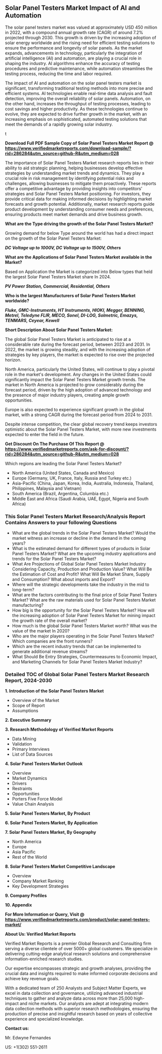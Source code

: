 <h2>Solar Panel Testers Market Impact of AI and Automation</h2><p>The solar panel testers market was valued at approximately USD 450 million in 2022, with a compound annual growth rate (CAGR) of around 7.2% projected through 2030. This growth is driven by the increasing adoption of solar energy worldwide and the rising need for efficient testing solutions to ensure the performance and longevity of solar panels. As the market expands, advancements in technology, particularly the integration of artificial intelligence (AI) and automation, are playing a crucial role in shaping the industry. AI algorithms enhance the accuracy of testing procedures and predictive maintenance, while automation streamlines the testing process, reducing the time and labor required.</p><p>The impact of AI and automation on the solar panel testers market is significant, transforming traditional testing methods into more precise and efficient systems. AI technologies enable real-time data analysis and fault detection, improving the overall reliability of solar panels. Automation, on the other hand, increases the throughput of testing processes, leading to cost savings and higher productivity. As these technologies continue to evolve, they are expected to drive further growth in the market, with an increasing emphasis on sophisticated, automated testing solutions that meet the demands of a rapidly growing solar industry.</p>t</p><p id="" class=""><strong>Download Full PDF Sample Copy of Solar Panel Testers Market Report @ <a href="https://www.verifiedmarketreports.com/download-sample/?rid=286284&utm_source=github-R&utm_medium=028" target="_blank">https://www.verifiedmarketreports.com/download-sample/?rid=286284&utm_source=github-R&utm_medium=028</a></strong></p><p>The importance of&nbsp;Solar Panel Testers Market research reports lies in their ability to aid strategic planning, helping businesses develop effective strategies by understanding market trends and dynamics. They play a crucial role in risk management by identifying potential risks and challenges, allowing businesses to mitigate them proactively. These reports offer a competitive advantage by providing insights into competitors' strategies and Solar Panel Testers Market positioning. For investors, they provide critical data for making informed decisions by highlighting market forecasts and growth potential. Additionally, market research reports guide product development by understanding consumer needs and preferences, ensuring products meet market demands and drive business growth.</p><p><strong>What are the&nbsp;Type driving the growth of the Solar Panel Testers Market?</strong></p><p id="" class="">Growing demand for below Type around the world has had a direct impact on the growth of the Solar Panel Testers Market:</p><em><strong>DC Voltage up to 1000V, DC Voltage up to 1500V, Others</strong></em></p><strong>What are the&nbsp;Applications&nbsp;of Solar Panel Testers Market available in the Market?</strong></p><p id="" class="">Based on Application the Market is categorized into Below types that held the largest Solar Panel Testers Market share In 2024.</p><em><strong>PV Power Station, Commercial, Residential, Others</strong></em></p><strong>Who is the largest Manufacturers of Solar Panel Testers Market worldwide?</strong></p><p><em><strong>Fluke, GMC-Instruments, HT Instruments, HIOKI, Megger, BENNING, Metrel, Teledyne FLIR, MECO, Sonel, DI-LOG, Solmetric, Emazys, TENMARS, Ceyear, Kewell</strong></em></p><p id="" class=""><strong>Short Description About Solar Panel Testers Market:</strong></p><p>The global Solar Panel Testers Market is anticipated to rise at a considerable rate during the forecast period, between 2023 and 2031. In 2022, the market is growing steadily, and with the increasing adoption of strategies by key players, the market is expected to rise over the projected horizon.</p><p>North America, particularly the United States, will continue to play a pivotal role in the market's development. Any changes in the United States could significantly impact the Solar Panel Testers Market growth trends. The market in North America is projected to grow considerably during the forecast period, driven by the high adoption of advanced technology and the presence of major industry players, creating ample growth opportunities.</p><p>Europe is also expected to experience significant growth in the global market, with a strong CAGR during the forecast period from 2024 to 2031.</p><p>Despite intense competition, the clear global recovery trend keeps investors optimistic about the Solar Panel Testers Market, with more new investments expected to enter the field in the future.</p><p id="" class=""><strong>Get Discount On The Purchase Of This Report @ <a href="https://www.verifiedmarketreports.com/ask-for-discount/?rid=286284&utm_source=github-R&utm_medium=028" target="_blank">https://www.verifiedmarketreports.com/ask-for-discount/?rid=286284&utm_source=github-R&utm_medium=028</a></strong></p>Which regions are leading the Solar Panel Testers Market?</p><ul><li>North America (United States, Canada and Mexico)</li><li>Europe (Germany, UK, France, Italy, Russia and Turkey etc.)</li><li>Asia-Pacific (China, Japan, Korea, India, Australia, Indonesia, Thailand, Philippines, Malaysia and Vietnam)</li><li>South America (Brazil, Argentina, Columbia etc.)</li><li>Middle East and Africa (Saudi Arabia, UAE, Egypt, Nigeria and South Africa)</li></ul><h3 id="" class="">This Solar Panel Testers Market Research/Analysis Report Contains Answers to your following Questions</h3><ul><li>What are the global trends in the Solar Panel Testers Market? Would the market witness an increase or decline in the demand in the coming years?</li><li>What is the estimated demand for different types of products in Solar Panel Testers Market? What are the upcoming industry applications and trends for the Solar Panel Testers Market?</li><li>What Are Projections of Global Solar Panel Testers Market Industry Considering Capacity, Production and Production Value? What Will Be the Estimation of Cost and Profit? What Will Be Market Share, Supply and Consumption? What about imports and Export?</li><li>Where will the strategic developments take the industry in the mid to long-term?</li><li>What are the factors contributing to the final price of Solar Panel Testers Market? What are the raw materials used for Solar Panel Testers Market manufacturing?</li><li>How big is the opportunity for the Solar Panel Testers Market? How will the increasing adoption of Solar Panel Testers Market for mining impact the growth rate of the overall market?</li><li>How much is the global Solar Panel Testers Market worth? What was the value of the market In 2020?</li><li>Who are the major players operating in the Solar Panel Testers Market? Which companies are the front runners?</li><li>Which are the recent industry trends that can be implemented to generate additional revenue streams?</li><li>What Should Be Entry Strategies, Countermeasures to Economic Impact, and Marketing Channels for Solar Panel Testers Market Industry?</li></ul><h3 id="" class="">Detailed TOC of Global Solar Panel Testers Market Research Report, 2024-2030</h3><p id="" class=""><strong>1. Introduction of the Solar Panel Testers Market</strong></p><ul><li>Overview of the Market</li><li>Scope of Report</li><li>Assumptions</li></ul><p id="" class=""><strong>2. Executive Summary</strong></p><p id="" class=""><strong>3. Research Methodology of Verified Market Reports</strong></p><ul><li>Data Mining</li><li>Validation</li><li>Primary Interviews</li><li>List of Data Sources</li></ul><p id="" class=""><strong>4. Solar Panel Testers Market Outlook</strong></p><ul><li>Overview</li><li>Market Dynamics</li><li>Drivers</li><li>Restraints</li><li>Opportunities</li><li>Porters Five Force Model</li><li>Value Chain Analysis</li></ul><p id="" class=""><strong>5. Solar Panel Testers Market, By Product</strong></p><p id="" class=""><strong>6. Solar Panel Testers Market, By Application</strong></p><p id="" class=""><strong>7. Solar Panel Testers Market, By Geography</strong></p><ul><li>North America</li><li>Europe</li><li>Asia Pacific</li><li>Rest of the World</li></ul><p id="" class=""><strong>8. Solar Panel Testers Market Competitive Landscape</strong></p><ul><li>Overview</li><li>Company Market Ranking</li><li>Key Development Strategies</li></ul><p id="" class=""><strong>9. Company Profiles</strong></p><p id="" class=""><strong>10. Appendix</strong></p><p id="" class=""><strong>For More Information or Query, Visit @ <a href="https://www.verifiedmarketreports.com/product/solar-panel-testers-market/" target="_blank">https://www.verifiedmarketreports.com/product/solar-panel-testers-market/</a></strong></p><p id="" class=""><strong>About Us: Verified Market Reports</strong></p><p id="" class="">Verified Market Reports is a premier Global Research and Consulting firm serving a diverse clientele of over 5000+ global customers. We specialize in delivering cutting-edge analytical research solutions and comprehensive information-enriched research studies.</p><p id="" class="">Our expertise encompasses strategic and growth analyses, providing the crucial data and insights required to make informed corporate decisions and achieve key revenue goals.</p><p id="" class="">With a dedicated team of 250 Analysts and Subject Matter Experts, we excel in data collection and governance, utilizing advanced industrial techniques to gather and analyze data across more than 25,000 high-impact and niche markets. Our analysts are adept at integrating modern data collection methods with superior research methodologies, ensuring the production of precise and insightful research based on years of collective experience and specialized knowledge.</p><p id="" class=""><strong>Contact us:</strong></p><p id="" class="">Mr. Edwyne Fernandes</p><p id="" class="">US: +1(302) 551-2611</p>